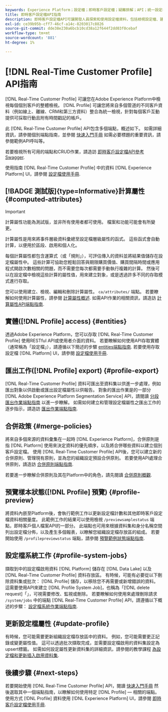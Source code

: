 ```yaml
---
keywords: Experience Platform；設定檔；即時客戶設定檔；疑難排解；API；統一設定檔；統一設定檔；統一；設定檔；rtcp；啟用設定檔；啟用設定檔
title: 即時客戶設定檔API指南
description: 即時客戶設定檔API可讓開發人員探索和使用設定檔資料，包括檢視設定檔、建立和更新合併原則、匯出或範例設定檔資料，以及刪除不再需要或錯誤新增的設定檔資料。 請遵循本指南以了解如何使用 API 執行關鍵作業。
exl-id: ce39b95b-cff7-46cf-a14c-8203017c8826
source-git-commit: dde38e230a6bcb10cd38a12f644f2dd03f0cebaf
workflow-type: tm+mt
source-wordcount: '881'
ht-degree: 1%

---
```


# [!DNL Real-Time Customer Profile] API指南

[!DNL Real-Time Customer Profile] 可讓您在Adobe Experience Platform中檢視每個個別客戶的整體檢視。 [!DNL Profile] 可讓您將來自多個管道的不同客戶資料（例如線上、離線、CRM和第三方資料）整合為統一檢視，針對每個客戶互動提供可採取行動且附有時間戳記的帳戶。

此 [!DNL Real-Time Customer Profile] API包含多個端點，概述如下。 如需詳細資訊，請參閱個別端點指南，並參閱 [快速入門手冊](getting-started.md) 如需必要標題的重要資訊，請參閱範例API呼叫等。

若要檢視所有可用的端點和CRUD作業，請造訪 [即時客戶設定檔API參考Swagger](https://www.adobe.com/go/profile-apis-en).

使用指南 [!DNL Real-Time Customer Profile] 中的資料 [!DNL Experience Platform] UI，請參閱 [設定檔使用手冊](../ui/user-guide.md).

## [!BADGE 測試版]{type=Informative}計算屬性 {#computed-attributes}

>[!IMPORTANT]
>
計算屬性功能為測試版，並非所有使用者都可使用。 檔案和功能可能會有所變更。

計算屬性是用來將事件層級資料彙總至設定檔層級屬性的函式。 這些函式會自動計算，以便用於區段、啟用和個人化。

每個計算屬性都包含運算式（或「規則」），可評估傳入的資料並將結果值儲存在設定檔屬性中。 這些計算可協助您輕鬆回答與期限購買價值、購買間隔時間或應用程式開啟次數相關的問題，而不需要您每次都需要手動執行複雜的計算。 然後可以在設定檔中檢視這些計算的屬性值，用來建立對象，或是透過許多不同的存取模式進行存取。

您可以使用建立、檢視、編輯和刪除計算屬性。 `ca/attributes/` 端點。 若要瞭解如何使用計算屬性，請參閱 [計算屬性概述](../computed-attributes/overview.md). 如需API作業的相關資訊，請造訪 [計算屬性API端點指南](../computed-attributes/api.md).

## 實體([!DNL Profile] access) {#entities}

透過Adobe Experience Platform，您可以存取 [!DNL Real-Time Customer Profile] 使用RESTful API或使用者介面的資料。 若要瞭解如何使用API存取實體（通常稱為「設定檔」），請遵循以下簡述的步驟 [entities端點指南](entities.md). 若要使用存取設定檔 [!DNL Platform] UI，請參閱 [設定檔使用手冊](../ui/user-guide.md).

## 匯出工作([!DNL Profile] export) {#profile-export}

[!DNL Real-Time Customer Profile] 資料可匯出至資料集以供進一步處理，例如匯出對象以供啟動或匯出設定檔屬性以供報告。 對象的匯出作業是的一部分 [!DNL Adobe Experience Platform Segmentation Service] API，請閱讀 [分段匯出作業端點指南](../../profile/api/export-jobs.md) 以進一步瞭解。 如需如何建立和管理設定檔屬性之匯出工作的逐步指示，請造訪 [匯出作業端點指南](export-jobs.md).

## 合併政策 {#merge-policies}

將來自多個來源的資料彙集在一起時 [!DNL Experience Platform]，合併原則是指 [!DNL Platform] 使用來決定資料的優先順序，以及將合併哪些資料以建立個別客戶設定檔。 使用 [!DNL Real-Time Customer Profile] API後，您可以建立新的合併原則、管理現有原則，並為您的組織設定預設合併原則。 若要使用API處理合併原則，請造訪 [合併原則端點指南](merge-policies.md).

若要進一步瞭解合併原則及其在Platform中的角色，請先閱讀 [合併原則概觀](../merge-policies/overview.md).

## 預覽樣本狀態([!DNL Profile] 預覽) {#profile-preview}

將資料內嵌至Platform後，會執行範例工作以更新設定檔計數和其他即時客戶設定檔資料相關量度。 此範例工作的結果可以使用檢視 `/previewsamplestatus` 端點，即時客戶個人檔案API的一部分。 此端點也可用來根據資料集和身分名稱空間列出設定檔分佈，以及產生多個報表，以瞭解您組織設定檔存放區的組成。  若要開始使用 `/profilepreviewstatus` 端點，請參閱 [預覽範例狀態端點指南](preview-sample-status.md).

## 設定檔系統工作 {#profile-system-jobs}

擷取到中的設定檔啟用資料 [!DNL Platform] 儲存在 [!DNL Data Lake] 以及 [!DNL Real-Time Customer Profile] 資料存放區。 有時候，可能有必要從以下刪除資料集或批次： [!DNL Profile] 儲存，以移除您不再需要或新增錯誤的資料。 這需要使用API來建立 [!DNL Profile System Job]，也稱為「[!DNL delete request]「」，可視需要修改、監視或刪除。 若要瞭解如何使用來處理刪除請求 `/system/jobs` 中的端點 [!DNL Real-Time Customer Profile] API，請遵循以下概述的步驟： [設定檔系統作業端點指南](profile-system-jobs.md).

## 更新設定檔屬性 {#update-profile}

有時候，您可能需要更新組織設定檔存放區中的資料。 例如，您可能需要更正記錄或變更屬性值。 這可以透過批次擷取完成，並需要設定檔啟用的資料集設定為upsert標籤。 如需如何設定屬性更新資料集的詳細資訊，請參閱的教學課程 [為設定檔和更新插入啟用資料集](../../catalog/datasets/enable-upsert.md).

## 後續步驟 {#next-steps}

若要開始使用 [!DNL Real-Time Customer Profile] API，閱讀 [快速入門手冊](getting-started.md) 然後選取其中一個端點指南，以瞭解如何使用特定 [!DNL Profile] — 相關的端點。 使用方式 [!DNL Profile] 資料使用 [!DNL Experience Platform] UI，請參閱 [即時客戶設定檔使用手冊](../ui/user-guide.md).
